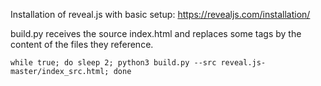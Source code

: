 Installation of reveal.js with basic setup:
https://revealjs.com/installation/

build.py receives the source index.html and replaces some tags by the content of the files they reference.

```
while true; do sleep 2; python3 build.py --src reveal.js-master/index_src.html; done
```